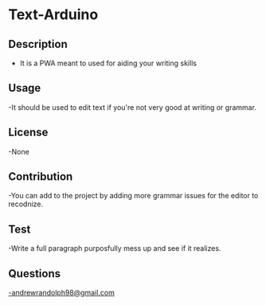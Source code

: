 # Text-Arduino

## Description
- It is a PWA meant to used for aiding your writing skills

## Usage

-It should be used to edit text if you're not very good at writing or grammar.

## License

-None

## Contribution

-You can add to the project by adding more grammar issues for the editor to recodnize.

## Test

-Write a full paragraph purposfully mess up and see if it realizes.

## Questions

-andrewrandolph98@gmail.com

